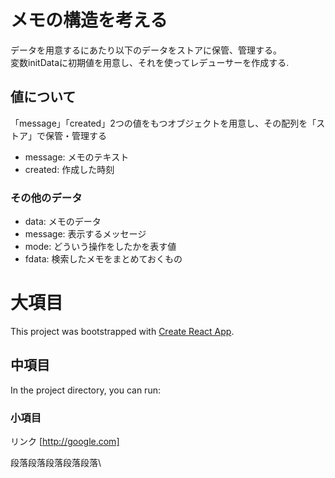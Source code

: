 # メモの構造を考える
データを用意するにあたり以下のデータをストアに保管、管理する。  
変数initDataに初期値を用意し、それを使ってレデューサーを作成する. 
## 値について
「message」「created」2つの値をもつオブジェクトを用意し、その配列を「ストア」で保管・管理する
- message: メモのテキスト
- created: 作成した時刻

### その他のデータ
- data: メモのデータ
- message: 表示するメッセージ
- mode: どういう操作をしたかを表す値
- fdata: 検索したメモをまとめておくもの



















# 大項目

This project was bootstrapped with [Create React App](https://github.com/facebook/create-react-app).

## 中項目

In the project directory, you can run:

### 小項目

リンク [http://google.com]

段落段落段落段落段落\

